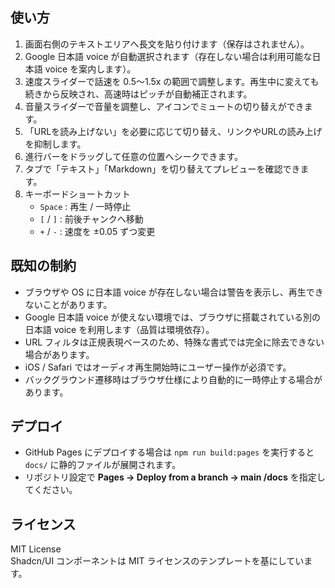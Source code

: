 ## 使い方
1. 画面右側のテキストエリアへ長文を貼り付けます（保存はされません）。
2. Google 日本語 voice が自動選択されます（存在しない場合は利用可能な日本語 voice を案内します）。
3. 速度スライダーで話速を 0.5〜1.5x の範囲で調整します。再生中に変えても続きから反映され、高速時はピッチが自動補正されます。
4. 音量スライダーで音量を調整し、アイコンでミュートの切り替えができます。
5. 「URLを読み上げない」を必要に応じて切り替え、リンクやURLの読み上げを抑制します。
6. 進行バーをドラッグして任意の位置へシークできます。
7. タブで「テキスト」「Markdown」を切り替えてプレビューを確認できます。
8. キーボードショートカット  
   - `Space` : 再生 / 一時停止  
   - `[` / `]` : 前後チャンクへ移動  
   - `+` / `-` : 速度を ±0.05 ずつ変更

## 既知の制約
- ブラウザや OS に日本語 voice が存在しない場合は警告を表示し、再生できないことがあります。
- Google 日本語 voice が使えない環境では、ブラウザに搭載されている別の日本語 voice を利用します（品質は環境依存）。
- URL フィルタは正規表現ベースのため、特殊な書式では完全に除去できない場合があります。
- iOS / Safari ではオーディオ再生開始時にユーザー操作が必須です。
- バックグラウンド遷移時はブラウザ仕様により自動的に一時停止する場合があります。

## デプロイ
- GitHub Pages にデプロイする場合は `npm run build:pages` を実行すると `docs/` に静的ファイルが展開されます。
- リポジトリ設定で **Pages → Deploy from a branch → main /docs** を指定してください。

## ライセンス
MIT License  
Shadcn/UI コンポーネントは MIT ライセンスのテンプレートを基にしています。
